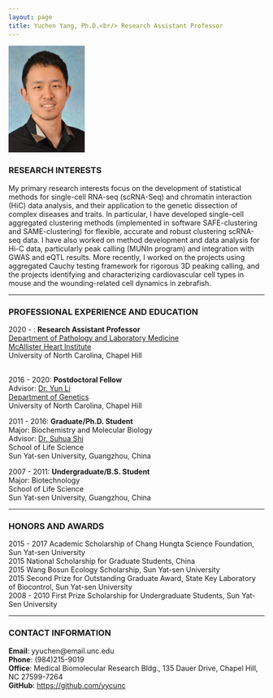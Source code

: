 ```yaml
---
layout: page
title: Yuchen Yang, Ph.D.<br/> Research Assistant Professor
---
```


<div class="container">
    <div class="row-fluid">
        <div class="span2">
        <a href="assets/Yuchen.jpg">
            <img src="assets/Yuchen.jpg" height="210" width="150" title="Yuchen Yang" alt="Yuchen Yang"/>
        </a>
        </div>
    </div>
</div>


### RESEARCH INTERESTS

My primary research interests focus on the development of statistical methods for single-cell RNA-seq (scRNA-Seq) and chromatin interaction (HiC) data analysis, and their application to the genetic dissection of complex diseases and traits. In particular, I have developed single-cell aggregated clustering methods (implemented in software SAFE-clustering and SAME-clustering) for flexible, accurate and robust clustering scRNA-seq data. I have also worked on method development and data analysis for Hi-C data, particularly peak calling (MUNIn program) and integration with GWAS and eQTL results. More recently, I worked on the projects using aggregated Cauchy testing framework for rigorous 3D peaking calling, and the projects identifying and characterizing cardiovascular cell types in mouse and the wounding-related cell dynamics in zebrafish.

---

### PROFESSIONAL EXPERIENCE AND EDUCATION

<div class="container">
    <div class="row-fluid">
            2020 - :  <b>Research Assistant Professor</b><br/>
            <a href="https://www.med.unc.edu/pathology/">Department of Pathology and Laboratory Medicine</a><br/>
            <a href="https://www.med.unc.edu/mhi/">McAllister Heart Institute</a><br/>
            University of North Carolina, Chapel Hill <br/><br/>
    </div>
</div>

2016 - 2020:  <b>Postdoctoral Fellow</b><br/>
    Advisor: [Dr. Yun Li](https://www.med.unc.edu/genetics/directory/yun-li-phd/)<br/>
    <a href="https://www.med.unc.edu/genetics/">Department of Genetics</a><br/>
    University of North Carolina, Chapel Hill<br/>

2011 - 2016:  <b>Graduate/Ph.D. Student</b><br/>
    Major: Biochemistry and Molecular Biology<br/>
    Advisor: [Dr. Suhua Shi](http://evolution.sysu.edu.cn/Our_team.html)<br/>
    School of Life Science<br/>
    Sun Yat-sen University, Guangzhou, China<br/>


2007 - 2011:  <b>Undergraduate/B.S. Student</b><br/>
    Major: Biotechnology<br/>
    School of Life Science<br/>
    Sun Yat-sen University, Guangzhou, China<br/>

---

### HONORS AND AWARDS
2015 - 2017 Academic Scholarship of Chang Hungta Science Foundation, Sun Yat-sen University<br/>
2015    National Scholarship for Graduate Students, China<br/>
2015    Wang Bosun Ecology Scholarship, Sun Yat-sen University<br/>
2015    Second Prize for Outstanding Graduate Award, State Key Laboratory of Biocontrol, Sun Yat-sen University<br/>
2008 - 2010 First Prize Scholarship for Undergraduate Students, Sun Yat-Sen University<br/>

---

### CONTACT INFORMATION

<div class="container">
    <div class="row-fluid">
            <b>Email</b>: yyuchen@email.unc.edu<br/>
            <b>Phone</b>: (984)215-9019<br/>
            <b>Office</b>: Medical Biomolecular Research Bldg., 135 Dauer Drive, Chapel Hill, NC 27599-7264<br/>
            <b>GitHub</b>: <a href="https://github.com/yycunc">https://github.com/yycunc</a><br/>
    </div>
</div>
